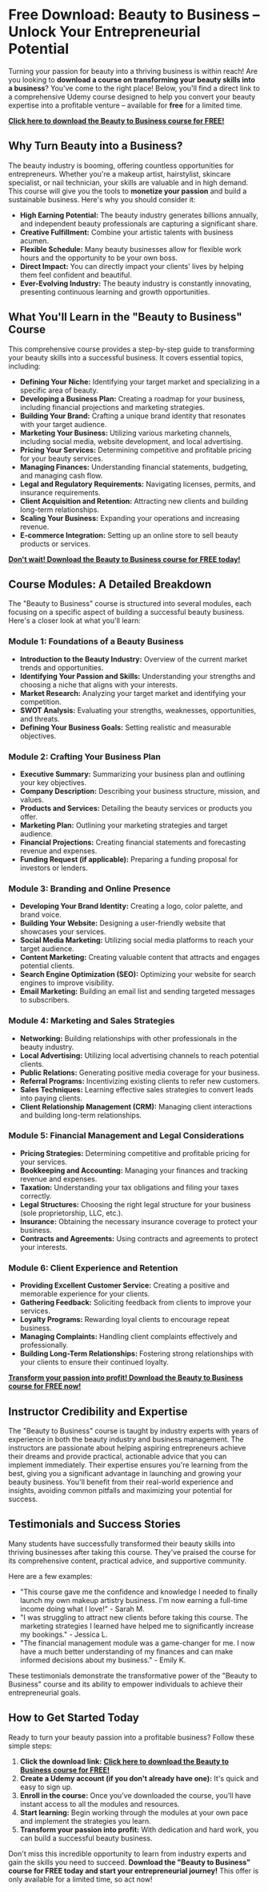 # Free Download: Beauty to Business – Unlock Your Entrepreneurial Potential

Turning your passion for beauty into a thriving business is within reach! Are you looking to **download a course on transforming your beauty skills into a business**? You've come to the right place! Below, you'll find a direct link to a comprehensive Udemy course designed to help you convert your beauty expertise into a profitable venture – available for **free** for a limited time.

[**Click here to download the Beauty to Business course for FREE!**](https://udemywork.com/beauty-to-business)

## Why Turn Beauty into a Business?

The beauty industry is booming, offering countless opportunities for entrepreneurs. Whether you're a makeup artist, hairstylist, skincare specialist, or nail technician, your skills are valuable and in high demand. This course will give you the tools to **monetize your passion** and build a sustainable business. Here's why you should consider it:

*   **High Earning Potential:** The beauty industry generates billions annually, and independent beauty professionals are capturing a significant share.
*   **Creative Fulfillment:** Combine your artistic talents with business acumen.
*   **Flexible Schedule:** Many beauty businesses allow for flexible work hours and the opportunity to be your own boss.
*   **Direct Impact:** You can directly impact your clients' lives by helping them feel confident and beautiful.
*   **Ever-Evolving Industry:** The beauty industry is constantly innovating, presenting continuous learning and growth opportunities.

## What You'll Learn in the "Beauty to Business" Course

This comprehensive course provides a step-by-step guide to transforming your beauty skills into a successful business. It covers essential topics, including:

*   **Defining Your Niche:** Identifying your target market and specializing in a specific area of beauty.
*   **Developing a Business Plan:** Creating a roadmap for your business, including financial projections and marketing strategies.
*   **Building Your Brand:** Crafting a unique brand identity that resonates with your target audience.
*   **Marketing Your Business:** Utilizing various marketing channels, including social media, website development, and local advertising.
*   **Pricing Your Services:** Determining competitive and profitable pricing for your beauty services.
*   **Managing Finances:** Understanding financial statements, budgeting, and managing cash flow.
*   **Legal and Regulatory Requirements:** Navigating licenses, permits, and insurance requirements.
*   **Client Acquisition and Retention:** Attracting new clients and building long-term relationships.
*   **Scaling Your Business:** Expanding your operations and increasing revenue.
*   **E-commerce Integration:** Setting up an online store to sell beauty products or services.

[**Don't wait! Download the Beauty to Business course for FREE today!**](https://udemywork.com/beauty-to-business)

## Course Modules: A Detailed Breakdown

The "Beauty to Business" course is structured into several modules, each focusing on a specific aspect of building a successful beauty business. Here's a closer look at what you'll learn:

### Module 1: Foundations of a Beauty Business

*   **Introduction to the Beauty Industry:** Overview of the current market trends and opportunities.
*   **Identifying Your Passion and Skills:** Understanding your strengths and choosing a niche that aligns with your interests.
*   **Market Research:** Analyzing your target market and identifying your competition.
*   **SWOT Analysis:** Evaluating your strengths, weaknesses, opportunities, and threats.
*   **Defining Your Business Goals:** Setting realistic and measurable objectives.

### Module 2: Crafting Your Business Plan

*   **Executive Summary:** Summarizing your business plan and outlining your key objectives.
*   **Company Description:** Describing your business structure, mission, and values.
*   **Products and Services:** Detailing the beauty services or products you offer.
*   **Marketing Plan:** Outlining your marketing strategies and target audience.
*   **Financial Projections:** Creating financial statements and forecasting revenue and expenses.
*   **Funding Request (if applicable):** Preparing a funding proposal for investors or lenders.

### Module 3: Branding and Online Presence

*   **Developing Your Brand Identity:** Creating a logo, color palette, and brand voice.
*   **Building Your Website:** Designing a user-friendly website that showcases your services.
*   **Social Media Marketing:** Utilizing social media platforms to reach your target audience.
*   **Content Marketing:** Creating valuable content that attracts and engages potential clients.
*   **Search Engine Optimization (SEO):** Optimizing your website for search engines to improve visibility.
*   **Email Marketing:** Building an email list and sending targeted messages to subscribers.

### Module 4: Marketing and Sales Strategies

*   **Networking:** Building relationships with other professionals in the beauty industry.
*   **Local Advertising:** Utilizing local advertising channels to reach potential clients.
*   **Public Relations:** Generating positive media coverage for your business.
*   **Referral Programs:** Incentivizing existing clients to refer new customers.
*   **Sales Techniques:** Learning effective sales strategies to convert leads into paying clients.
*   **Client Relationship Management (CRM):** Managing client interactions and building long-term relationships.

### Module 5: Financial Management and Legal Considerations

*   **Pricing Strategies:** Determining competitive and profitable pricing for your services.
*   **Bookkeeping and Accounting:** Managing your finances and tracking revenue and expenses.
*   **Taxation:** Understanding your tax obligations and filing your taxes correctly.
*   **Legal Structures:** Choosing the right legal structure for your business (sole proprietorship, LLC, etc.).
*   **Insurance:** Obtaining the necessary insurance coverage to protect your business.
*   **Contracts and Agreements:** Using contracts and agreements to protect your interests.

### Module 6: Client Experience and Retention

*   **Providing Excellent Customer Service:** Creating a positive and memorable experience for your clients.
*   **Gathering Feedback:** Soliciting feedback from clients to improve your services.
*   **Loyalty Programs:** Rewarding loyal clients to encourage repeat business.
*   **Managing Complaints:** Handling client complaints effectively and professionally.
*   **Building Long-Term Relationships:** Fostering strong relationships with your clients to ensure their continued loyalty.

[**Transform your passion into profit! Download the Beauty to Business course for FREE now!**](https://udemywork.com/beauty-to-business)

## Instructor Credibility and Expertise

The "Beauty to Business" course is taught by industry experts with years of experience in both the beauty industry and business management. The instructors are passionate about helping aspiring entrepreneurs achieve their dreams and provide practical, actionable advice that you can implement immediately. Their expertise ensures you're learning from the best, giving you a significant advantage in launching and growing your beauty business. You'll benefit from their real-world experience and insights, avoiding common pitfalls and maximizing your potential for success.

## Testimonials and Success Stories

Many students have successfully transformed their beauty skills into thriving businesses after taking this course. They've praised the course for its comprehensive content, practical advice, and supportive community.

Here are a few examples:

*   "This course gave me the confidence and knowledge I needed to finally launch my own makeup artistry business. I'm now earning a full-time income doing what I love!" - Sarah M.
*   "I was struggling to attract new clients before taking this course. The marketing strategies I learned have helped me to significantly increase my bookings." - Jessica L.
*   "The financial management module was a game-changer for me. I now have a much better understanding of my finances and can make informed decisions about my business." - Emily K.

These testimonials demonstrate the transformative power of the "Beauty to Business" course and its ability to empower individuals to achieve their entrepreneurial goals.

## How to Get Started Today

Ready to turn your beauty passion into a profitable business? Follow these simple steps:

1.  **Click the download link:** [**Click here to download the Beauty to Business course for FREE!**](https://udemywork.com/beauty-to-business)
2.  **Create a Udemy account (if you don't already have one):** It's quick and easy to sign up.
3.  **Enroll in the course:** Once you've downloaded the course, you'll have instant access to all the modules and resources.
4.  **Start learning:** Begin working through the modules at your own pace and implement the strategies you learn.
5.  **Transform your passion into profit:** With dedication and hard work, you can build a successful beauty business.

Don't miss this incredible opportunity to learn from industry experts and gain the skills you need to succeed. **Download the "Beauty to Business" course for FREE today and start your entrepreneurial journey!** This offer is only available for a limited time, so act now!
